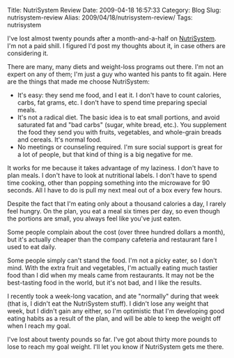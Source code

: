 Title: NutriSystem Review
Date: 2009-04-18 16:57:33
Category: Blog
Slug: nutrisystem-review
Alias: 2009/04/18/nutrisystem-review/
Tags: nutrisystem


I've lost almost twenty pounds after a month-and-a-half on [NutriSystem](http://www.nutrisystem.com/). I'm not a paid shill. I figured I'd post my thoughts about it, in case others are considering it.

There are many, many diets and weight-loss programs out there. I'm not an expert on any of them; I'm just a guy who wanted his pants to fit again. Here are the things that made me choose NutriSystem:

- It's easy: they send me food, and I eat it. I don't have to count calories, carbs, fat grams, etc. I don't have to spend time preparing special meals.
- It's not a radical diet. The basic idea is to eat small portions, and avoid saturated fat and "bad carbs" (sugar, white bread, etc.). You supplement the food they send you with fruits, vegetables, and whole-grain breads and cereals. It's normal food.
- No meetings or counseling required. I'm sure social support is great for a lot of people, but that kind of thing is a big negative for me.

It works for me because it takes advantage of my laziness. I don't have to plan meals. I don't have to look at nutritional labels. I don't have to spend time cooking, other than popping something into the microwave for 90 seconds. All I have to do is pull my next meal out of a box every few hours.

Despite the fact that I'm eating only about a thousand calories a day, I rarely feel hungry. On the plan, you eat a meal six times per day, so even though the portions are small, you always feel like you've just eaten.

Some people complain about the cost (over three hundred dollars a month), but it's actually cheaper than the company cafeteria and restaurant fare I used to eat daily.

Some people simply can't stand the food. I'm not a picky eater, so I don't mind. With the extra fruit and vegetables, I'm actually eating much tastier food than I did when my meals came from restaurants. It may not be the best-tasting food in the world, but it's not bad, and I like the results.

I recently took a week-long vacation, and ate "normally" during that week (that is, I didn't eat the NutriSystem stuff). I didn't lose any weight that week, but I didn't gain any either, so I'm optimistic that I'm developing good eating habits as a result of the plan, and will be able to keep the weight off when I reach my goal.

I've lost about twenty pounds so far. I've got about thirty more pounds to lose to reach my goal weight. I'll let you know if NutriSystem gets me there.
